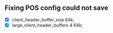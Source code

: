 Fixing POS config could not save
------------------------------------------
- [x] client_header_buffer_size 64k;
- [x] large_client_header_buffers 4 64k;